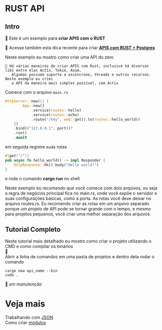 # RUST API

## Intro

🐤 Este é um exemplo para **criar APIS com o RUST**

🐘 Acesse também esta dica recente para criar [**APIS com RUST + Postgres**](https://github.com/ricardodarocha/sqlxpg)

Neste exemplo eu mostro como criar uma API do zero
``` 
💬 Há várias maneiras de criar APIS com Rust, inclusive há diversas libs entre elas Actix, Tokio, Axum,  
   Algumas possuem suporte a assíncrono, threads e outros recursos. Neste exemplo eu criei   
   a API da maneira mais simples possível, com Actix
```

Comece com o arquivo `main.rs`

```Rust
HttpServer::new(|| {
        App::new()
            .service(routes::hello)
            .service(routes::echo)
            .route("/hey", web::get().to(routes::hello_world))
    })
    .bind(("127.0.0.1", port))?
    .run()
    .await
```

em seguida registre suas rotas 

```Rust
#[get("/")]
pub async fn hello_world() -> impl Responder {
    HttpResponse::Ok().body("Hello world!")
}
```

e rode o comando **cargo run** no shell

Neste exemplo eu recomendo que você comece com dois arquivos, ou seja
a regra de negócios principal fica no main.rs, onde você expõe o servidor e suas configurações básicas, como a porta.
As rotas você deve deixar no arquivo routes.rs.
Eu recomendo criar as rotas em um arquivo separado porque um projeto de API pode se tornar grande com o tempo, e mesmo para projetos pequenos, você criar uma melhor separação dos arquivos.

## Tutorial Completo

Neste tutorial mais detalhado eu mostro como criar o projeto utilizando o CMD e como compilar os binários  
🦀  
Abrir a linha de comandos em uma pasta de projetos e dentro dela rodar o comando

```shell
cargo new api_name --bin
code .
```

🚧 _em manutenção_

# Veja mais

Trabalhando com [JSON](https://github.com/ricardodarocha/Rust#lendo-json)  
Como criar [módulos](https://github.com/ricardodarocha/Rust/edit/main/README.md#Modules)  
